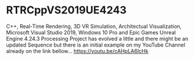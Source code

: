 # RTRCppVS2019UE4243
 C++, Real-Time Rendering, 3D VR Simulation, Architectual Visualization, Microsoft Visual Studio 2019, Windows 10 Pro and Epic Games Unreal Engine 4.24.3 Processing
Project has evolved a little and there might be an updated Sequence but there is an initial example on my YouTube Channel already on the link bellow...
https://youtu.be/cAHpLA6lcHk
